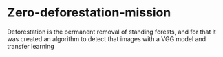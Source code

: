 # Zero-deforestation-mission
Deforestation is the permanent removal of standing forests, and for that it was created an algorithm to detect that images with a VGG model and transfer learning
